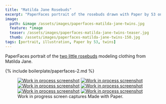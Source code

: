 ```yaml
---
title: "Matilda Jane Rosebuds"
excerpt: "PaperFaces portrait of the rosebuds drawn with Paper by 53 on an iPad."
image: 
  path: &image /assets/images/paperfaces-matilda-jane-twins.jpg 
  feature: *image
  teaser: /assets/images/paperfaces-matilda-jane-twins-teaser.jpg
  thumb: /assets/images/paperfaces-matilda-jane-twins-150.jpg
tags: [portrait, illustration, Paper by 53, twins]
---
```


PaperFaces portrait of the [two little rosebuds](http://2littlerosebuds.com/2014/04/24/matilda-jane-spring-clothing-review-giveaway-ends/) modeling clothing from Matilda Jane.

{% include boilerplate/paperfaces-2.md %}

<figure class="third">
	<a href="{{ site.url }}/assets/images/paperfaces-mj-twins-process-1-lg.jpg"><img src="{{ site.url }}/assets/images/paperfaces-mj-twins-process-1-600.jpg" alt="Work in process screenshot"></a>
	<a href="{{ site.url }}/assets/images/paperfaces-mj-twins-process-2-lg.jpg"><img src="{{ site.url }}/assets/images/paperfaces-mj-twins-process-2-600.jpg" alt="Work in process screenshot"></a>
	<a href="{{ site.url }}/assets/images/paperfaces-mj-twins-process-3-lg.jpg"><img src="{{ site.url }}/assets/images/paperfaces-mj-twins-process-3-600.jpg" alt="Work in process screenshot"></a>
	<a href="{{ site.url }}/assets/images/paperfaces-mj-twins-process-4-lg.jpg"><img src="{{ site.url }}/assets/images/paperfaces-mj-twins-process-4-600.jpg" alt="Work in process screenshot"></a>
	<a href="{{ site.url }}/assets/images/paperfaces-mj-twins-process-5-lg.jpg"><img src="{{ site.url }}/assets/images/paperfaces-mj-twins-process-5-600.jpg" alt="Work in process screenshot"></a>
	<a href="{{ site.url }}/assets/images/paperfaces-mj-twins-process-6-lg.jpg"><img src="{{ site.url }}/assets/images/paperfaces-mj-twins-process-6-600.jpg" alt="Work in process screenshot"></a>
	<figcaption>Work in progress screen captures Made with Paper.</figcaption>
</figure>
